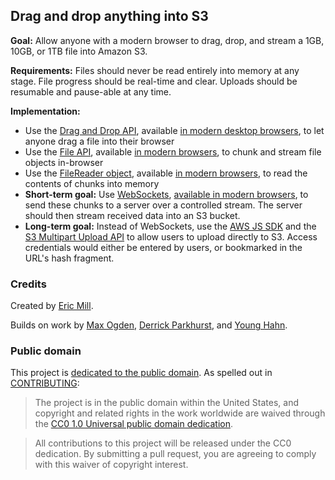 ## Drag and drop anything into S3

**Goal:** Allow anyone with a modern browser to drag, drop, and stream a 1GB, 10GB, or 1TB file into Amazon S3.

**Requirements:** Files should never be read entirely into memory at any stage. File progress should be real-time and clear. Uploads should be resumable and pause-able at any time.

**Implementation:**

* Use the [Drag and Drop API](http://blog.teamtreehouse.com/implementing-native-drag-and-drop), available [in modern desktop browsers](http://caniuse.com/#feat=dragndrop), to let anyone drag a file into their browser
* Use the [File API](http://docs.webplatform.org/wiki/apis/file), available [in modern browsers](http://caniuse.com/#feat=fileapi), to chunk and stream file objects in-browser
* Use the [FileReader object](https://developer.mozilla.org/en-US/docs/Web/API/FileReader), available [in modern browsers](http://caniuse.com/#feat=filereader), to read the contents of chunks into memory
* **Short-term goal:** Use [WebSockets](http://docs.webplatform.org/wiki/apis/websocket), [available in modern browsers](http://caniuse.com/#feat=websockets), to send these chunks to a server over a controlled stream. The server should then stream received data into an S3 bucket.
* **Long-term goal:** Instead of WebSockets, use the [AWS JS SDK](http://aws.amazon.com/sdk-for-browser/) and the [S3 Multipart Upload API](http://docs.aws.amazon.com/AmazonS3/latest/dev/UsingRESTAPImpUpload.html) to allow users to upload directly to S3. Access credentials would either be entered by users, or bookmarked in the URL's hash fragment.

### Credits

Created by [Eric Mill](https://twitter.com/konklone).

Builds on work by [Max Ogden](http://maxogden.com/), [Derrick Parkhurst](https://github.com/thirtysixthspan/waterunderice), and [Young Hahn](https://github.com/mapbox/frameup).

### Public domain

This project is [dedicated to the public domain](LICENSE). As spelled out in [CONTRIBUTING](CONTRIBUTING.md):

> The project is in the public domain within the United States, and copyright and related rights in the work worldwide are waived through the [CC0 1.0 Universal public domain dedication](http://creativecommons.org/publicdomain/zero/1.0/).

> All contributions to this project will be released under the CC0 dedication. By submitting a pull request, you are agreeing to comply with this waiver of copyright interest.
